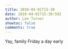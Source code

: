 ```yaml
---
title: 2010-04-01T15-30
date: 2010-04-01T15:30:59Z
author: Lee Turner
showtoc: false
comments: true
---
```


Yay, family Friday a day early


